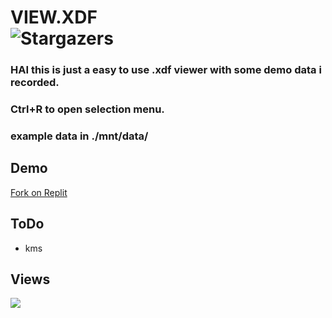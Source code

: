 # VIEW.XDF  <br />  <img alt="Stargazers" src="https://img.shields.io/github/stars/i-is-evil-duck/VIEW.XDF?style=for-the-badge&logo=starship&color=C9CBFF&logoColor=D9E0EE&labelColor=302D41">

### HAI this is just a easy to use .xdf viewer with some demo data i recorded.
### Ctrl+R to open selection menu.
### example data in ./mnt/data/

## Demo
[Fork on Replit](https://replit.com/@1310554/VIEWXDF)

## ToDo
+ kms

## Views

<img src="https://count.getloli.com/get/@VIEW.XDF?theme=rule34" />
